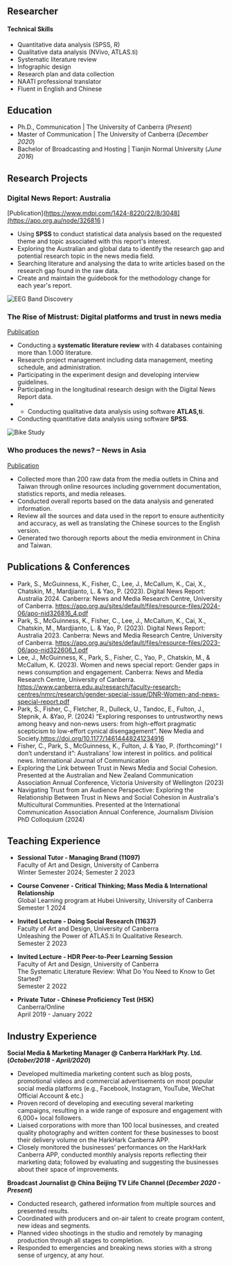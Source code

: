 
## Researcher 
#### Technical Skills 
- Quantitative data analysis (SPSS, R)
- Qualitative data analysis (NVivo, ATLAS.ti)
- Systematic literature review
- Infographic design
- Research plan and data collection
- NAATI professional translator
- Fluent in English and Chinese

## Education
- Ph.D., Communication | The University of Canberra (_Present_)								       		
- Master of Communication	| The University of Canberra (_December 2020_)	 			        		
- Bachelor of Broadcasting and Hosting | Tianjin Normal University (_June 2016_)

## Research Projects
### Digital News Report: Australia 
[Publication](https://www.mdpi.com/1424-8220/22/8/3048](https://apo.org.au/node/326816 ) 

- Using **SPSS** to conduct statistical data analysis based on the requested theme and topic associated with this report's interest.
- Exploring the Australian and global data to identify the research gap and potential research topic in the news media field.
- Searching literature and analysing the data to write articles based on the research gap found in the raw data.
- Create and maintain the guidebook for the methodology change for each year's report.


![EEG Band Discovery](/assets/img/eeg_band_discovery.jpeg)

### The Rise of Mistrust: Digital platforms and trust in news media
[Publication](https://www.canberra.edu.au/research/faculty-research-centres/nmrc/major-projects/the-rise-of-mistrust)

- Conducting a **systematic literature review** with 4 databases containing more than 1.000 literature.
- Research project management including data management, meeting schedule, and administration.
- Participating in the experiment design and developing interview guidelines.
- Participating in the longitudinal research design with the Digital News Report data.
- - Conducting qualitative data analysis using software **ATLAS,ti**.
- Conducting quantitative data analysis using software **SPSS**.

![Bike Study](/assets/img/bike_study.jpeg)

### Who produces the news? – News in Asia 
[Publication](https://www.publicmediaalliance.org/publications/news-in-asia/)

- Collected more than 200 raw data from the media outlets in China and Taiwan through online resources including government documentation, statistics reports, and media releases.
- Conducted overall reports based on the data analysis and generated information. 
- Review all the sources and data used in the report to ensure authenticity and accuracy, as well as translating the Chinese sources to the English version.  
- Generated two thorough reports about the media environment in China and Taiwan. 
 
## Publications & Conferences 
- Park, S., McGuinness, K., Fisher, C., Lee, J., McCallum, K., Cai, X., Chatskin, M., Mardjianto, L. & Yao, P. (2023). Digital News Report: Australia 2024. Canberra: News and Media Research Centre, University of Canberra. https://apo.org.au/sites/default/files/resource-files/2024-06/apo-nid326816_4.pdf
- Park, S., McGuinness, K., Fisher, C., Lee, J., McCallum, K., Cai, X., Chatskin, M., Mardjianto, L. & Yao, P. (2023). Digital News Report: Australia 2023. Canberra: News and Media Research Centre, University of Canberra. https://apo.org.au/sites/default/files/resource-files/2023-06/apo-nid322606_1.pdf 
- Lee, J., McGuinness, K., Park, S., Fisher, C., Yao, P., Chatskin, M., & McCallum, K. (2023). Women and news special report: Gender gaps in news consumption and engagement. Canberra: News and Media Research Centre, University of Canberra. https://www.canberra.edu.au/research/faculty-research-centres/nmrc/research/gender-special-issue/DNR-Women-and-news-special-report.pdf
- Park, S., Fisher, C., Fletcher, R., Dulleck, U., Tandoc, E., Fulton, J., Stepnik, A. &Yao, P. (2024) “Exploring responses to untrustworthy news among heavy and non-news users: from high-effort pragmatic scepticism to low-effort cynical disengagement”. New Media and Society.https://doi.org/10.1177/14614448241234916
- Fisher, C., Park, S., McGuinness, K., Fulton, J. & Yao, P. (forthcoming)” I don’t understand it”: Australians’ low interest in politics. and political news. International Journal of Communication 
- Exploring the Link between Trust in News Media and Social Cohesion. Presented at the Australian and New Zealand Communication Association Annual Conference, Victoria University of Wellington (2023)
- Navigating Trust from an Audience Perspective: Exploring the Relationship Between Trust in News and Social Cohesion in Australia's Multicultural Communities. Presented at the International Communication Association Annual Conference, Journalism Division PhD Colloquium (2024)


## Teaching Experience
- **Sessional Tutor - Managing Brand (11097)**  
  Faculty of Art and Design, University of Canberra  
  Winter Semester 2024; Semester 2 2023
  
- **Course Convener  - Critical Thinking; Mass Media & International Relationship**  
  Global Learning program at Hubei University, University of Canberra  
  Semester 1 2024

- **Invited Lecture - Doing Social Research (11637)**  
  Faculty of Art and Design, University of Canberra  
  Unleashing the Power of ATLAS.ti In Qualitative Research.  
  Semester 2 2023

- **Invited Lecture - HDR Peer-to-Peer Learning Session**  
  Faculty of Art and Design, University of Canberra  
  The Systematic Literature Review: What Do You Need to Know to Get Started?  
  Semester 2 2022

- **Private Tutor - Chinese Proficiency Test (HSK)**  
  Canberra/Online  
  April 2019 - January 2022



## Industry Experience
**Social Media & Marketing Manager @ Canberra HarkHark Pty. Ltd. (_October/2018 - April/2020_)**
- Developed multimedia marketing content such as blog posts, promotional videos and commercial advertisements on most popular social media platforms (e.g., Facebook, Instagram, YouTube, WeChat Official Account & etc.)
- Proven record of developing and executing several marketing campaigns, resulting in a wide range of exposure and engagement with 6,000+ local followers.
- Liaised corporations with more than 100 local businesses, and created quality photography and written content for these businesses to boost their delivery volume on the HarkHark Canberra APP.
- Closely monitored the businesses’ performances on the HarkHark Canberra APP, conducted monthly analysis reports reflecting their marketing data; followed by evaluating and suggesting the businesses about their space of improvements.

**Broadcast Journalist @ China Beijing TV Life Channel (_December 2020 - Present_)**
- Conducted research, gathered information from multiple sources and presented results.
- Coordinated with producers and on-air talent to create program content, new ideas and segments.
- Planned video shootings in the studio and remotely by managing production through all stages to completion.
- Responded to emergencies and breaking news stories with a strong sense of urgency, at any hour.
